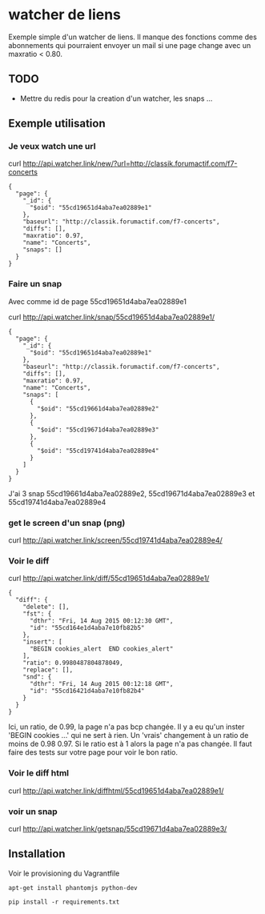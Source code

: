 # watcher de liens

Exemple simple d'un watcher de liens. Il manque des fonctions comme des abonnements 
qui pourraient envoyer un mail si une page change avec un maxratio < 0.80.

## TODO

- Mettre du redis pour la creation d'un watcher, les snaps ...

## Exemple utilisation


### Je veux watch une url

curl http://api.watcher.link/new/?url=http://classik.forumactif.com/f7-concerts

```
{
  "page": {
    "_id": {
      "$oid": "55cd19651d4aba7ea02889e1"
    }, 
    "baseurl": "http://classik.forumactif.com/f7-concerts", 
    "diffs": [], 
    "maxratio": 0.97, 
    "name": "Concerts", 
    "snaps": []
  }
}
```

### Faire un snap 

Avec comme id de page 55cd19651d4aba7ea02889e1

curl http://api.watcher.link/snap/55cd19651d4aba7ea02889e1/

```
{
  "page": {
    "_id": {
      "$oid": "55cd19651d4aba7ea02889e1"
    }, 
    "baseurl": "http://classik.forumactif.com/f7-concerts", 
    "diffs": [], 
    "maxratio": 0.97, 
    "name": "Concerts", 
    "snaps": [
      {
        "$oid": "55cd19661d4aba7ea02889e2"
      }, 
      {
        "$oid": "55cd19671d4aba7ea02889e3"
      }, 
      {
        "$oid": "55cd19741d4aba7ea02889e4"
      }
    ]
  }
}
```

J'ai 3 snap 55cd19661d4aba7ea02889e2, 55cd19671d4aba7ea02889e3 et 55cd19741d4aba7ea02889e4

### get le screen d'un snap (png)

curl http://api.watcher.link/screen/55cd19741d4aba7ea02889e4/

### Voir le diff

curl http://api.watcher.link/diff/55cd19651d4aba7ea02889e1/

```
{
  "diff": {
    "delete": [], 
    "fst": {
      "dthr": "Fri, 14 Aug 2015 00:12:30 GMT", 
      "id": "55cd164e1d4aba7e10fb82b5"
    }, 
    "insert": [
      "BEGIN cookies_alert  END cookies_alert"
    ], 
    "ratio": 0.9980487804878049, 
    "replace": [], 
    "snd": {
      "dthr": "Fri, 14 Aug 2015 00:12:18 GMT", 
      "id": "55cd16421d4aba7e10fb82b4"
    }
  }
}
```

Ici, un ratio, de 0.99, la page n'a pas bcp changée. Il y a eu qu'un inster 'BEGIN cookies ...' qui ne sert à rien. 
Un 'vrais' changement à un ratio de moins de 0.98 0.97. Si le ratio est à 1 alors la page n'a pas changée.
Il faut faire des tests sur votre page pour voir le bon ratio.

### Voir le diff html

curl http://api.watcher.link/diffhtml/55cd19651d4aba7ea02889e1/

### voir un snap 

curl http://api.watcher.link/getsnap/55cd19671d4aba7ea02889e3/


## Installation

Voir le provisioning du Vagrantfile

```
apt-get install phantomjs python-dev
```

```
pip install -r requirements.txt 
```